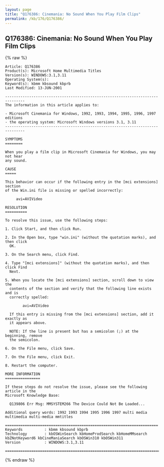 ```yaml
---
layout: page
title: "Q176386: Cinemania: No Sound When You Play Film Clips"
permalink: /kb/176/Q176386/
---
```


## Q176386: Cinemania: No Sound When You Play Film Clips

{% raw %}

	Article: Q176386
	Product(s): Microsoft Home Multimedia Titles
	Version(s): WINDOWS:3.1,3.11
	Operating System(s): 
	Keyword(s): kbmm kbsound kbprb
	Last Modified: 13-JUN-2001
	
	-------------------------------------------------------------------------------
	The information in this article applies to:
	
	- Microsoft Cinemania for Windows, 1992, 1993, 1994, 1995, 1996, 1997 editions 
	- the operating system: Microsoft Windows versions 3.1, 3.11 
	-------------------------------------------------------------------------------
	
	SYMPTOMS
	========
	
	When you play a film clip in Microsoft Cinemania for Windows, you may not hear
	any sound.
	
	CAUSE
	=====
	
	This behavior can occur if the following entry in the [mci extensions] section
	of the Win.ini file is missing or spelled incorrectly:
	
	     avi=AVIVideo
	
	RESOLUTION
	==========
	
	To resolve this issue, use the following steps:
	
	1. Click Start, and then click Run.
	
	2. In the Open box, type "win.ini" (without the quotation marks), and then click
	  OK.
	
	3. On the Search menu, click Find.
	
	4. Type "[mci extensions]" (without the quotation marks), and then click Find
	  Next.
	
	5. When you locate the [mci extensions] section, scroll down to view the
	  contents of the section and verify that the following line exists and is
	  correctly spelled:
	
	        avi=AVIVideo
	
	  If this entry is missing from the [mci extensions] section, add it exactly as
	  it appears above.
	
	  NOTE: If the line is present but has a semicolon (;) at the beginning, remove
	  the semicolon.
	
	6. On the File menu, click Save.
	
	7. On the File menu, click Exit.
	
	8. Restart the computer.
	
	MORE INFORMATION
	================
	
	If these steps do not resolve the issue, please see the following article in the
	Microsoft Knowledge Base:
	
	  Q139806 Err Msg: MMSYSTEM266 The Device Could Not Be Loaded...
	
	Additional query words: 1992 1993 1994 1995 1996 1997 multi media multimedia multi-media mmtitles
	
	======================================================================
	Keywords          : kbmm kbsound kbprb 
	Technology        : kbOSWinSearch kbHomeProdSearch kbHomeMMsearch kbZNotKeyword6 kbCineManiaSearch kbOSWin310 kbOSWin311
	Version           : WINDOWS:3.1,3.11
	
	=============================================================================
	

{% endraw %}
